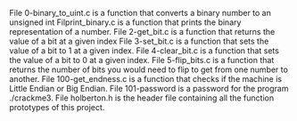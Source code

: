 File 0-binary_to_uint.c is a function that converts a binary number to an unsigned int
Filprint_binary.c is a function that prints the binary representation of a number.
File 2-get_bit.c is a function that returns the value of a bit at a given index
File 3-set_bit.c is a function that sets the value of a bit to 1 at a given index.
File 4-clear_bit.c is a function that sets the value of a bit to 0 at a given index.
File 5-flip_bits.c is a function that returns the number of bits you would need to flip to get from one number to another.
File 100-get_endness.c is a function that checks if the machine is Little Endian or Big Endian.
File 101-password is a password for the program ./crackme3.
File holberton.h is the header file containing all the function prototypes of this project.